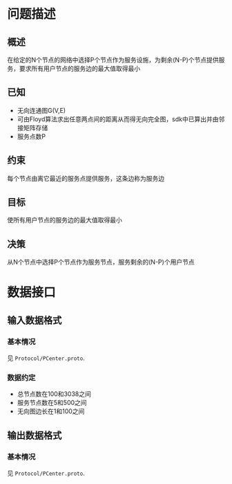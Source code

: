 # 问题描述

## 概述
在给定的N个节点的网络中选择P个节点作为服务设施，为剩余(N-P)个节点提供服务，要求所有用户节点的服务边的最大值取得最小

## 已知
- 无向连通图G(V,E)
- 可由Floyd算法求出任意两点间的距离从而得无向完全图，sdk中已算出并由邻接矩阵存储
- 服务点数P

## 约束
每个节点由离它最近的服务点提供服务，这条边称为服务边

## 目标
使所有用户节点的服务边的最大值取得最小

## 决策
从N个节点中选择P个节点作为服务节点，服务剩余的(N-P)个用户节点

# 数据接口

## 输入数据格式

### 基本情况
见 `Protocol/PCenter.proto`.

### 数据约定
- 总节点数在100和3038之间
- 服务节点数在5和500之间
- 无向图边长在1和100之间

## 输出数据格式

### 基本情况
见 `Protocol/PCenter.proto`.